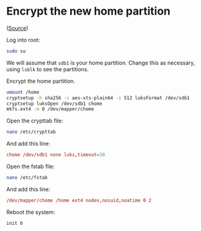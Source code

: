 # Encrypt the new home partition

([Source](https://feeding.cloud.geek.nz/posts/encrypting-your-home-directory-using/))

Log into root:

```bash
sudo su
```

We will assume that `sdb1` is your home partition. Change this as necessary, using `lsblk` to see the partitions.

Encrypt the home partition.

```bash
umount /home
cryptsetup -h sha256 -c aes-xts-plain64 -s 512 luksFormat /dev/sdb1
cryptsetup luksOpen /dev/sdb1 chome
mkfs.ext4 -m 0 /dev/mapper/chome
```

Open the crypttab file:

```bash
nano /etc/crypttab
```

And add this line:

```conf
chome /dev/sdb1 none luks,timeout=30
```

Open the fstab file:

```bash
nano /etc/fstab
```

And add this line:

```conf
/dev/mapper/chome /home ext4 nodev,nosuid,noatime 0 2
```

Reboot the system:

```bash
init 6
```
